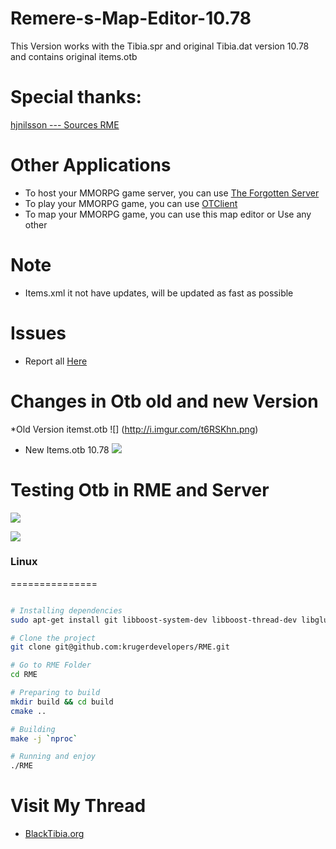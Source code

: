 # Remere-s-Map-Editor-10.78
This Version works with the Tibia.spr and original Tibia.dat version 10.78 and contains original items.otb

# Special thanks:

[hjnilsson --- Sources RME](https://github.com/hjnilsson/rme)

# Other Applications

* To host your MMORPG game server, you can use [The Forgotten Server](https://github.com/otland/forgottenserver)
* To play your MMORPG game, you can use [OTClient](https://github.com/edubart/otclient)
* To map your MMORPG game, you can use this map editor or Use any other

# Note

* Items.xml it not have updates, will be updated as fast as possible

# Issues

* Report all [Here](https://github.com/ricker75/Remere-s-Map-Editor-10.78/issues)

# Changes in Otb old and new Version

*Old Version itemst.otb
![] (http://i.imgur.com/t6RSKhn.png)

* New Items.otb 10.78
![](http://i.imgur.com/Z6PvWIm.png)

# Testing Otb in RME and Server 

![](http://i61.tinypic.com/2emgaxk.jpg)

![](http://i57.tinypic.com/ifu2yg.jpg)

### Linux
===============

```bash

# Installing dependencies
sudo apt-get install git libboost-system-dev libboost-thread-dev libglu1-mesa-dev libwxgtk3.0-dev libarchive-dev 

# Clone the project
git clone git@github.com:krugerdevelopers/RME.git

# Go to RME Folder
cd RME

# Preparing to build
mkdir build && cd build
cmake ..

# Building
make -j `nproc`

# Running and enjoy
./RME
```


# Visit My Thread

*  [BlackTibia.org](http://www.blacktibia.org/t38982-remere-s-map-editor-10-78#239318)